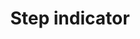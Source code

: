 ---
layout: pattern
categories: [patterns, step-indicator]
title: Step indicator
type: [sub-nav-item]
permalink: /patterns/step-indicator/
variations: true
overview: A step indicator updates users on their progress through a multi-step process.
description: A step indicator updates users on their progress through a multi-step process.
    
usa-link: "https://designsystem.digital.gov/components/step-indicator/"
specification: |
  Use the step indicator when the user is working through a form or process that will span several different pages that can be organized into three or more high-level steps or chapters. This helps users understand the progression of long forms and reduces uncertainty as they complete each screen.The step indicator is designed to complement standard back/next navigation in a linear sequence, not to be navigation of its own.

  - Use a color and text treatment for the current step segment that is distinct from both the completed and pending step segments. The current segment should be the most visually prominent segment in the step indicator. Pending segments should be the least visually prominent of the segments, but should still maintain accessible contrast and not appear disabled.

  - If labelling the step indicators, stick to very short words.

  - Use navigation like a [button-group](/button-group) to step forward and backward through a form. 

  - Each step needs an explicit heading. The step indicator segments (even with labels and counters) are not sufficient as a heading for a page or screen.

  - Using text like “[step] of [total]” next to the heading reinforces the number of total steps and helps users keep track of their location in the overall process.
  

spec: # example schema below .. repeat sets for as many fields as you have
  - fieldname: title
    class-name: usa-classname
    required: true
    type: h3
    content: 80 characters
    example: "Cats are really cool dudes"
  - fieldname: body
    class-name: usa-classname
    type: text
    character: 140 characters
    example: "Run off table persian cat jump eat fish hack. Paw at beetle and eat it before it gets away demand"

stepIndicatorTitle: Supporting Documents
stepIndicatorCenter: 
### options: true, false/leave blank
stepIndicatorCurrentStep: 3
### current step number
stepIndicatorTotalSteps: 5
### total number of steps
stepIndicators:
 - status: completed
  ### options: completed, current
   label: Personal information
 - status: completed
  ### options: completed, current
   label: Household status
 - status: current
  ### options: completed, current
   label: Supporting documents
 - status: 
  ### options: completed, current
   label: Signature
 - status: 
  ### options: completed, current
   label: Review and submit

yml: |
  
  stepIndicatorTitle: Supporting Documents
  stepIndicatorCenter: true
  ### options: true, false/leave blank
  stepIndicatorCurrentStep: 3
    ### current step number
  stepIndicatorTotalSteps: 5
    ### total number of steps
  stepIndicators:
    - status: completed
      ### options: 
        ### completed
        ### current
        ### leave blank (not started)
      label: Personal information

jekyll: |

  "{% include patterns/step-indicator/step-indicator-jk.md %}"
### Paths to view design and code... 
## designimg: can be used to show an image of the design until a coded version can be created. The htmlpath & csspath should be located in the pattens folder. Read more about creating coded components in /docs/creating-patterns 
# designimg: 
htmlexcerpt: patterns/step-indicator/step-indicator-default.md
htmlpath: patterns/step-indicator/step-indicator.md
csspath: patterns/step-indicator/index.scss
---
